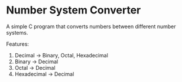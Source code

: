# Number System Converter
A simple C program that converts numbers between different number systems.

Features:
1. Decimal → Binary, Octal, Hexadecimal
2. Binary → Decimal
3. Octal → Decimal
4. Hexadecimal → Decimal

